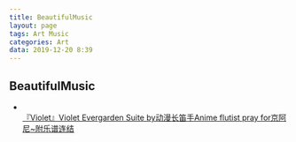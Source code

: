 ```yaml
---
title: BeautifulMusic
layout: page
tags: Art Music
categories: Art
data: 2019-12-20 8:39
---
```


## __BeautifulMusic__
- <br/>[『Violet』Violet Evergarden Suite by动漫长笛手Anime flutist pray for京阿尼~附乐谱连结](https://www.bilibili.com/video/av76380459)